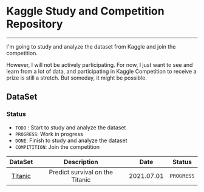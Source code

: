 # Kaggle Study and Competition Repository
---

I'm going to study and analyze the dataset from Kaggle and join the competition. 

However, I will not be actively participating. For now, I just want to see and learn from a lot of data, and participating in Kaggle Competition to receive a prize is still a stretch. But someday, it might be possible.


## DataSet

### Status
* `TODO` : Start to study and analyze the dataset
* `PROGRESS`: Work in progress
* `DONE`: Finish to study and analyze the dataset
* `COMPITITION`: Join the competition

|                   DataSet                   |           Description           |    Date    |   Status   |
| :-----------------------------------------: | :-----------------------------: | :--------: | :--------: |
| [Titanic](https://www.kaggle.com/c/titanic) | Predict survival on the Titanic | 2021.07.01 | `PROGRESS` |